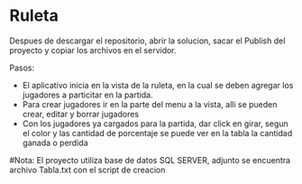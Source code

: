 # Ruleta
Despues de descargar el repositorio, abrir la solucion, sacar el Publish del proyecto y copiar los archivos en el servidor.

Pasos:
- El aplicativo inicia en la vista de la ruleta, en la cual se deben agregar los jugadores a particitar en la partida.
- Para crear jugadores ir en la parte del menu a la vista, alli se pueden crear, editar y borrar jugadores
- Con los jugadores ya cargados para la partida, dar click en girar, segun el color y las cantidad de porcentaje se puede ver en la tabla la cantidad ganada o perdida

#Nota:
El proyecto utiliza base de datos SQL SERVER, adjunto se encuentra archivo Tabla.txt con el script de creacion
